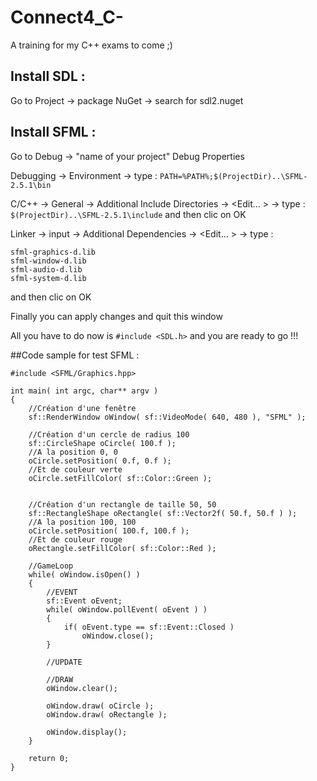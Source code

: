 # Connect4_C-
A training for my C++ exams to come ;)

## Install SDL :
Go to Project -> package NuGet -> search for sdl2.nuget

## Install SFML :
Go to Debug -> "name of your project" Debug Properties

Debugging -> Environment -> type : `PATH=%PATH%;$(ProjectDir)..\SFML-2.5.1\bin`

C/C++ -> General -> Additional Include Directories -> <Edit... > -> type : `$(ProjectDir)..\SFML-2.5.1\include` 
and then clic on OK

Linker -> input -> Additional Dependencies -> <Edit... > -> type : 
```
sfml-graphics-d.lib
sfml-window-d.lib
sfml-audio-d.lib
sfml-system-d.lib
``` 
and then clic on OK

Finally you can apply changes and quit this window

All you have to do now is `#include <SDL.h>` and you are ready to go !!!

##Code sample for test SFML :
```
#include <SFML/Graphics.hpp>

int main( int argc, char** argv )
{
    //Création d'une fenêtre
    sf::RenderWindow oWindow( sf::VideoMode( 640, 480 ), "SFML" );
   
    //Création d'un cercle de radius 100
    sf::CircleShape oCircle( 100.f );
    //A la position 0, 0
    oCircle.setPosition( 0.f, 0.f );
    //Et de couleur verte
    oCircle.setFillColor( sf::Color::Green );


    //Création d'un rectangle de taille 50, 50
    sf::RectangleShape oRectangle( sf::Vector2f( 50.f, 50.f ) );
    //A la position 100, 100
    oCircle.setPosition( 100.f, 100.f );
    //Et de couleur rouge
    oRectangle.setFillColor( sf::Color::Red );

    //GameLoop
    while( oWindow.isOpen() )
    {
        //EVENT
        sf::Event oEvent;
        while( oWindow.pollEvent( oEvent ) )
        {
            if( oEvent.type == sf::Event::Closed )
                oWindow.close();
        }

        //UPDATE

        //DRAW
        oWindow.clear();

        oWindow.draw( oCircle );
        oWindow.draw( oRectangle );
       
        oWindow.display();
    }

    return 0;
}
```
